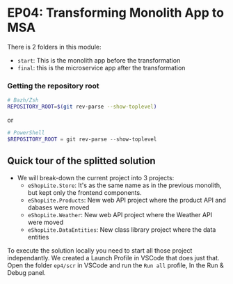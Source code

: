 # EP04: Transforming Monolith App to MSA

There is 2 folders in this module:
- `start`: This is the monolith app before the transformation
- `final`: this is the microservice app after the transformation


### Getting the repository root

```bash
# Bazh/Zsh
REPOSITORY_ROOT=$(git rev-parse --show-toplevel)
```
or
```powershell
# PowerShell
$REPOSITORY_ROOT = git rev-parse --show-toplevel
```

## Quick tour of the splitted solution


- We will break-down the current project into 3 projects:
  - `eShopLite.Store`: It's as the same name as in the previous monolith, but kept only the frontend components.
  - `eShopLite.Products`: New web API project where the product API and dabases were moved
  - `eShopLite.Weather`: New web API project where the Weather API were moved
  - `eShopLite.DataEntities`: New class library project where the data entities
  
To execute the solution locally you need to start all those project independantly. We created a Launch Profile in VSCode that does just that. Open the folder `ep4/scr` in VSCode and run the `Run all` profile, In the Run & Debug panel.




